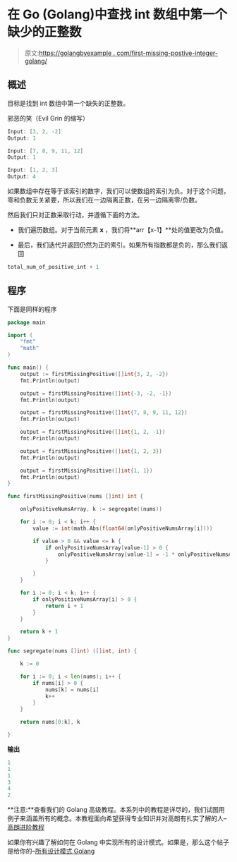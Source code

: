 # 在 Go (Golang)中查找 int 数组中第一个缺少的正整数

> 原文:[https://golangbyexample . com/first-missing-postive-integer-golang/](https://golangbyexample.com/first-missing-postivie-integer-golang/)

## **概述**

目标是找到 int 数组中第一个缺失的正整数。

邪恶的笑（Evil Grin 的缩写）

```go
Input: [3, 2, -2]
Output: 1

Input: [7, 8, 9, 11, 12]
Output: 1

Input: [1, 2, 3]
Output: 4
```

如果数组中存在等于该索引的数字，我们可以使数组的索引为负。对于这个问题，零和负数无关紧要，所以我们在一边隔离正数，在另一边隔离零/负数。

然后我们只对正数采取行动，并遵循下面的方法。

*   我们遍历数组。对于当前元素 **x** ，我们将**arr【x-1】**处的值更改为负值。

*   最后，我们迭代并返回仍然为正的索引。如果所有指数都是负的，那么我们返回

```go
total_num_of_positive_int + 1
```

## **程序**

下面是同样的程序

```go
package main

import (
	"fmt"
	"math"
)

func main() {
	output := firstMissingPositive([]int{3, 2, -2})
	fmt.Println(output)

	output = firstMissingPositive([]int{-3, -2, -1})
	fmt.Println(output)

	output = firstMissingPositive([]int{7, 8, 9, 11, 12})
	fmt.Println(output)

	output = firstMissingPositive([]int{1, 2, -1})
	fmt.Println(output)

	output = firstMissingPositive([]int{1, 2, 3})
	fmt.Println(output)

	output = firstMissingPositive([]int{1, 1})
	fmt.Println(output)
}

func firstMissingPositive(nums []int) int {

	onlyPositiveNumsArray, k := segregate((nums))

	for i := 0; i < k; i++ {
		value := int(math.Abs(float64(onlyPositiveNumsArray[i])))

		if value > 0 && value <= k {
			if onlyPositiveNumsArray[value-1] > 0 {
				onlyPositiveNumsArray[value-1] = -1 * onlyPositiveNumsArray[value-1]
			}

		}
	}

	for i := 0; i < k; i++ {
		if onlyPositiveNumsArray[i] > 0 {
			return i + 1
		}
	}

	return k + 1
}

func segregate(nums []int) ([]int, int) {

	k := 0

	for i := 0; i < len(nums); i++ {
		if nums[i] > 0 {
			nums[k] = nums[i]
			k++
		}
	}

	return nums[0:k], k

}
```

**输出**

```go
1
1
1
3
4
2
```

**注意:**查看我们的 Golang 高级教程。本系列中的教程是详尽的，我们试图用例子来涵盖所有的概念。本教程面向希望获得专业知识并对高朗有扎实了解的人–[高朗进阶教程](https://golangbyexample.com/golang-comprehensive-tutorial/)

如果你有兴趣了解如何在 Golang 中实现所有的设计模式。如果是，那么这个帖子是给你的–[所有设计模式 Golang](https://golangbyexample.com/all-design-patterns-golang/)